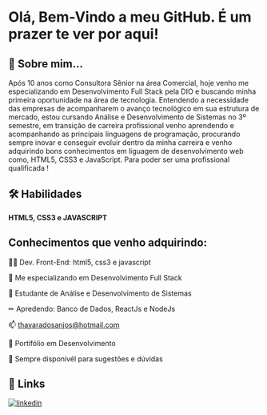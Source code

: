 
# Olá, Bem-Vindo a meu GitHub. É um prazer te ver por aqui! 

## 🚀 Sobre mim...
Após 10 anos como Consultora Sênior na área Comercial, hoje venho me especializando em Desenvolvimento Full Stack pela DIO e buscando minha primeira oportunidade na área de tecnologia. 
Entendendo a necessidade das empresas de acompanharem o avanço tecnológico em sua estrutura de mercado, estou cursando Análise e Desenvolvimento de Sistemas no 3º semestre, em transição de carreira profissional venho aprendendo e acompanhando as principais linguagens de programação, procurando sempre inovar e conseguir evoluir dentro da minha carreira e venho adquirindo bons conhecimentos em liguagem de desenvolvimento web como,  HTML5, CSS3 e JavaScript.
Para poder ser uma profissional qualificada !


## 🛠 Habilidades
**HTML5, CSS3 e JAVASCRIPT**


## Conhecimentos que venho adquirindo:
👩‍💻 Dev. Front-End: html5, css3 e javascript

🧠 Me especializando em Desenvolvimento Full Stack

📖 Estudante de Análise e Desenvolvimento de Sistemas

✏ Apredendo: Banco de Dados, ReactJs e NodeJs

📫 thayaradosanjos@hotmail.com

🔧 Portifólio em Desenvolvimento

🤔 Sempre disponivél para sugestões e dúvidas




## 🔗 Links

[![linkedin](https://img.shields.io/badge/linkedin-0A66C2?style=for-the-badge&logo=linkedin&logoColor=white)](https://www.linkedin.com/in/thayara-dos-anjos-156a6b212/)
